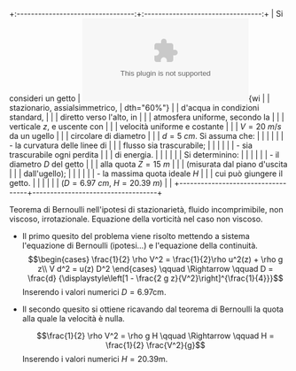 +:---------------------------------:+:---------------------------------:+
| Si consideri un getto             | ![image](./fig/getto_vert.eps){wi |
| stazionario, assialsimmetrico,    | dth="60%"}                        |
| d'acqua in condizioni standard,   |                                   |
| diretto verso l'alto, in          |                                   |
| atmosfera uniforme, secondo la    |                                   |
| verticale $z$, e uscente con      |                                   |
| velocità uniforme e costante      |                                   |
| $V = 20\ m/s$ da un ugello        |                                   |
| circolare di diametro             |                                   |
| $d = 5\  cm$. Si assuma che:      |                                   |
|                                   |                                   |
| -   la curvatura delle linee di   |                                   |
|     flusso sia trascurabile;      |                                   |
|                                   |                                   |
| -   sia trascurabile ogni perdita |                                   |
|     di energia.                   |                                   |
|                                   |                                   |
| Si determinino:                   |                                   |
|                                   |                                   |
| -   il diametro $D$ del getto     |                                   |
|     alla quota $Z = 15\ m$        |                                   |
|     (misurata dal piano d'uscita  |                                   |
|     dall'ugello);                 |                                   |
|                                   |                                   |
| -   la massima quota ideale $H$   |                                   |
|     cui può giungere il getto.    |                                   |
|                                   |                                   |
| ($D = 6.97\ cm$, $H = 20.39\  m$) |                                   |
+-----------------------------------+-----------------------------------+

Teorema di Bernoulli nell'ipotesi di stazionarietà, fluido
incomprimibile, non viscoso, irrotazionale. Equazione della vorticità
nel caso non viscoso.

-   Il primo quesito del problema viene risolto mettendo a sistema
    l'equazione di Bernoulli (ipotesi\...) e l'equazione della
    continuità. $$\begin{cases}
      \frac{1}{2} \rho V^2  = \frac{1}{2}\rho u^2(z) + \rho g z\\
      V d^2 = u(z) D^2
    \end{cases} \qquad \Rightarrow \qquad D = \frac{d}
    {\displaystyle\left[1 - \frac{2 g z}{V^2}\right]^{\frac{1}{4}}}$$
    Inserendo i valori numerici $D = 6.97 \text{cm}$.

-   Il secondo quesito si ottiene ricavando dal teorema di Bernoulli la
    quota alla quale la velocità è nulla.

    $$\frac{1}{2} \rho V^2 = \rho g H \qquad \Rightarrow \qquad 
      H = \frac{1}{2} \frac{V^2}{g}$$ Inserendo i valori numerici
    $H = 20.39 \text{m}$.
